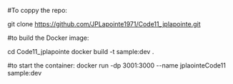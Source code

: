 #To coppy the repo:

git clone https://github.com/JPLapointe1971/Code11_jplapointe.git

#to build the Docker image:

cd Code11_jplapointe
docker build -t sample:dev .

#to start the container:
docker run -dp 3001:3000 --name jplaointeCode11 sample:dev
